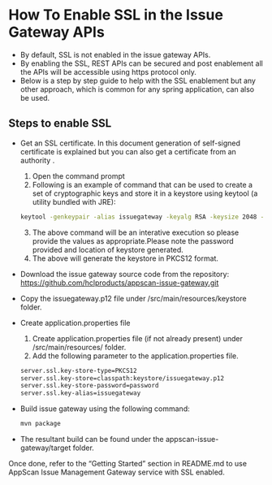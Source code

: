 # How To Enable SSL in the Issue Gateway APIs

- By default, SSL is not enabled in the issue gateway APIs.
- By enabling the SSL, REST APIs can be secured and post enablement all the APIs will be accessible using https protocol only.
- Below is a step by step guide to help with the SSL enablement but any other approach, which is common for any spring application, can also be used.

## Steps to enable SSL

- Get an SSL certificate. In this document generation of self-signed certificate is explained but you can also get a certificate from an authority .
  1. Open the command prompt
  2. Following is an example of command that can be used to create a set of cryptographic keys and store it in a keystore using keytool (a utility bundled with JRE):

    ```sh
    keytool -genkeypair -alias issuegateway -keyalg RSA -keysize 2048 -storetype PKCS12 -keystore issuegateway.p12 -validity 3650
    ```

  3. The above command will be an interative execution so please provide the values as appropriate.Please note the password provided and location of keystore generated.
  4. The above will generate the keystore in PKCS12 format.
- Download the issue gateway source code from the repository: <https://github.com/hclproducts/appscan-issue-gateway.git>
- Copy the issuegateway.p12 file under /src/main/resources/keystore folder.
- Create application.properties file
  1. Create application.properties file (if not already present) under /src/main/resources/ folder.
  2. Add the following parameter to the application.properties file.

    ```sh
    server.ssl.key-store-type=PKCS12
    server.ssl.key-store=classpath:keystore/issuegateway.p12
    server.ssl.key-store-password=password
    server.ssl.key-alias=issuegateway
     ```

- Build issue gateway using the following command:

    ```sh
    mvn package
    ```

- The resultant build can be found under the appscan-issue-gateway/target folder.

Once done, refer to the “Getting Started” section in README.md to use AppScan Issue Management Gateway service with SSL enabled.
